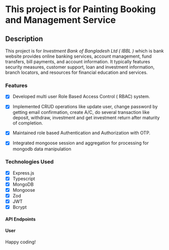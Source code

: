 # This project is for Painting Booking and Management Service

## Description
<p>This project is for <em>Investment Bank of Bangladesh Ltd ( IBBL )</em> which is bank website provides online banking services, account management, fund transfers, bill payments, and account information. It typically features security measures, customer support, loan and investment information, branch locators, and resources for financial education and services.</p>

<!-- ### This project [Live Site](https://painting-service-roan.vercel.app/) -->

### Features

- [x] Developed multi user Role Based Access Control ( RBAC) system.
- [x] Implemented CRUD operations like update user, change password by
getting email confirmation, create A/C, do several transaction like deposit,
withdraw, investment and get investment return after maturity of
completion.
- [x] Maintained role based Authentication and Authorization with OTP.
- [x] Integrated mongoose session and aggregation for processing for mongodb
data manipulation


### Technologies Used

- [x] Express.js
- [x] Typescript
- [x] MongoDB
- [x] Mongoose
- [x] Zod
- [x] JWT
- [x] Bcrypt

<!-- ### Entity Relationship Diagram -->

<!-- <p>
<img src="./ERD.svg" align="center" width="100%" height="100%" style="border-radius: 30px;">
</p> -->

#### API Endpoints

#### User
<!-- 
- [x] Create User `POST /api/v1/auth/signup` [ Only User ]
- [x] Login User `POST /api/v1/auth/login` [ All users ]
- [x] Reset User Password `POST /api/v1/auth/reset-password` [ Public Api ]
- [x] User Refresh Token `POST /api/v1/auth/refresh-token` [ All users ]
- [x] Get All Users `GET /api/v1/users/all-users` [ Only Admin and Super Admin ]
- [x] Get User By Id `GET /api/v1/users/profile/:id` [ Only exact user ]
- [x] Update User By Id `PATCH /api/v1/users/update-profile/:id` [ Only exact user ]
- [x] Delete User By Id `DELETE /api/v1/users/delete-profile/:id` [ Only Admin and Super Admin ] -->

Happy coding!